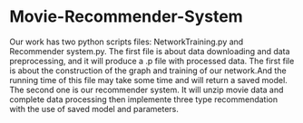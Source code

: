 # Movie-Recommender-System
Our work has two python scripts files: NetworkTraining.py and Recommender system.py.
The first file is about data downloading and data preprocessing, and it will produce a .p file with processed data.
The first file is about the construction of the graph and training of our network.And the running time of this file may take 
some time and will return a saved model.
The second one is our recommender system. It will unzip movie data and complete data processing then implemente three type recommendation with the use of saved model and parameters.
